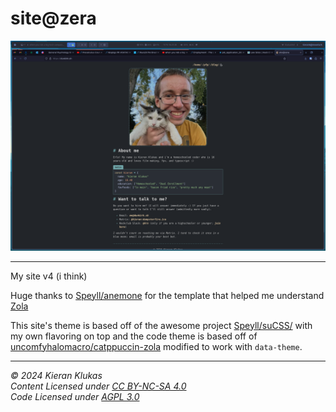 # site@zera

![a screenshot of my website](https://github.com/kcoderhtml/zera/blob/master/.github/images/ss.png?raw=true)

---

My site v4 (i think)

Huge thanks to [Speyll/anemone](https://github.com/Speyll/anemone) for the template that helped me understand [Zola](https://www.getzola.org/)

This site's theme is based off of the awesome project [Speyll/suCSS/](https://github.com/) with my own flavoring on top and the code theme is based off of [uncomfyhalomacro/catppuccin-zola](https://github.com/uncomfyhalomacro/catppuccin-zola) modified to work with `data-theme`.

---

_© 2024 Kieran Klukas_  
_Content Licensed under [CC BY-NC-SA 4.0](https://creativecommons.org/licenses/by-nc-sa/4.0/)_  
_Code Licensed under [AGPL 3.0](LICENSE.md)_  